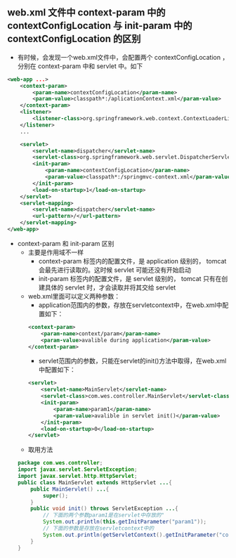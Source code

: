 
## web.xml 文件中 context-param 中的 contextConfigLocation 与 init-param 中的 contextConfigLocation 的区别
* 有时候，会发现一个web.xml文件中，会配置两个 contextConfigLocation ，分别在 context-param 中和 servlet 中。如下
```xml
<web-app ...>
    <context-param>
        <param-name>contextConfigLocation</param-name>
        <param-value>classpath*:/aplicationContext.xml</param-value>
    </context-param>
    <listener>
        <listener-class>org.springframework.web.context.ContextLoaderListener</listener-class>
    </listener>
    ...

    <servlet>
        <servlet-name>dispatcher</servlet-name>
        <servlet-class>org.springframework.web.servlet.DispatcherServlet</servlet-class>
        <init-param>
            <param-name>contextConfigLocation</param-name>
            <param-value>classpath*:/springmvc-context.xml</param-value>
        </init-param>
        <load-on-startup>1</load-on-startup>
    </servlet>
    <servlet-mapping>
        <servlet-name>dispatcher</servlet-name>
        <url-pattern>/</url-pattern>
    </servlet-mapping>
</web-app>
```

* context-param 和 init-param 区别
    * 主要是作用域不一样
        * context-param 标签内的配置文件，是 application 级别的， tomcat 会最先进行读取的。这时候 servlet 可能还没有开始启动
        * init-param 标签内的配置文件，是 servlet 级别的， tomcat 只有在创建具体的 servlet 时，才会读取并将其交给 servlet 
    * web.xml里面可以定义两种参数：
        * application范围内的参数，存放在servletcontext中，在web.xml中配置如下：
        ```xml
        <context-param>
            <param-name>context/param</param-name>
            <param-value>avalible during application</param-value>
        </context-param>
        ```
        * servlet范围内的参数，只能在servlet的init()方法中取得，在web.xml中配置如下：
        ```xml
        <servlet>
            <servlet-name>MainServlet</servlet-name>
            <servlet-class>com.wes.controller.MainServlet</servlet-class>
            <init-param>
                <param-name>param1</param-name>
                <param-value>avalible in servlet init()</param-value>
            </init-param>
            <load-on-startup>0</load-on-startup>
        </servlet>
        ```
    * 取用方法
    ```java
    package com.wes.controller;
    import javax.servlet.ServletException;
    import javax.servlet.http.HttpServlet;
    public class MainServlet extends HttpServlet ...{
        public MainServlet() ...{
            super();
        }
        public void init() throws ServletException ...{
            // 下面的两个参数param1是在servlet中存放的"
            System.out.println(this.getInitParameter("param1"));
            // 下面的参数是存放在servletcontext中的
            System.out.println(getServletContext().getInitParameter("context/param"));
        }
    }
    ```









